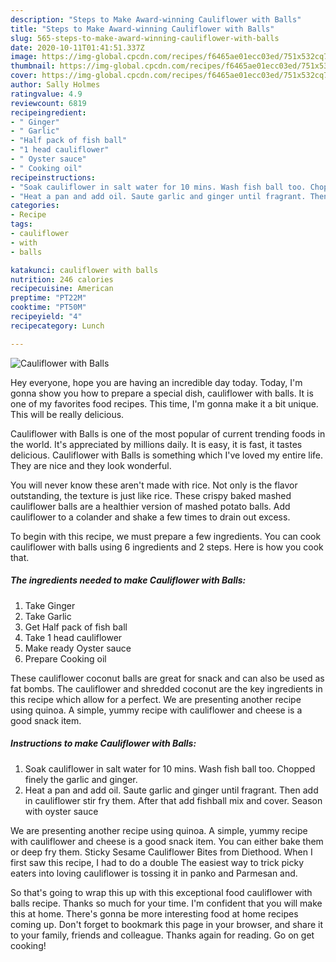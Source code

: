 ```yaml
---
description: "Steps to Make Award-winning Cauliflower with Balls"
title: "Steps to Make Award-winning Cauliflower with Balls"
slug: 565-steps-to-make-award-winning-cauliflower-with-balls
date: 2020-10-11T01:41:51.337Z
image: https://img-global.cpcdn.com/recipes/f6465ae01ecc03ed/751x532cq70/cauliflower-with-balls-recipe-main-photo.jpg
thumbnail: https://img-global.cpcdn.com/recipes/f6465ae01ecc03ed/751x532cq70/cauliflower-with-balls-recipe-main-photo.jpg
cover: https://img-global.cpcdn.com/recipes/f6465ae01ecc03ed/751x532cq70/cauliflower-with-balls-recipe-main-photo.jpg
author: Sally Holmes
ratingvalue: 4.9
reviewcount: 6819
recipeingredient:
- " Ginger"
- " Garlic"
- "Half pack of fish ball"
- "1 head cauliflower"
- " Oyster sauce"
- " Cooking oil"
recipeinstructions:
- "Soak cauliflower in salt water for 10 mins. Wash fish ball too. Chopped finely the garlic and ginger."
- "Heat a pan and add oil. Saute garlic and ginger until fragrant. Then add in cauliflower stir fry them. After that add fishball mix and cover. Season with oyster sauce"
categories:
- Recipe
tags:
- cauliflower
- with
- balls

katakunci: cauliflower with balls 
nutrition: 246 calories
recipecuisine: American
preptime: "PT22M"
cooktime: "PT50M"
recipeyield: "4"
recipecategory: Lunch

---
```



![Cauliflower with Balls](https://img-global.cpcdn.com/recipes/f6465ae01ecc03ed/751x532cq70/cauliflower-with-balls-recipe-main-photo.jpg)

Hey everyone, hope you are having an incredible day today. Today, I'm gonna show you how to prepare a special dish, cauliflower with balls. It is one of my favorites food recipes. This time, I'm gonna make it a bit unique. This will be really delicious.

Cauliflower with Balls is one of the most popular of current trending foods in the world. It's appreciated by millions daily. It is easy, it is fast, it tastes delicious. Cauliflower with Balls is something which I've loved my entire life. They are nice and they look wonderful.

You will never know these aren&#39;t made with rice. Not only is the flavor outstanding, the texture is just like rice. These crispy baked mashed cauliflower balls are a healthier version of mashed potato balls. Add cauliflower to a colander and shake a few times to drain out excess.


To begin with this recipe, we must prepare a few ingredients. You can cook cauliflower with balls using 6 ingredients and 2 steps. Here is how you cook that.

<!--inarticleads1-->

##### The ingredients needed to make Cauliflower with Balls:

1. Take  Ginger
1. Take  Garlic
1. Get Half pack of fish ball
1. Take 1 head cauliflower
1. Make ready  Oyster sauce
1. Prepare  Cooking oil


These cauliflower coconut balls are great for snack and can also be used as fat bombs. The cauliflower and shredded coconut are the key ingredients in this recipe which allow for a perfect. We are presenting another recipe using quinoa. A simple, yummy recipe with cauliflower and cheese is a good snack item. 

<!--inarticleads2-->

##### Instructions to make Cauliflower with Balls:

1. Soak cauliflower in salt water for 10 mins. Wash fish ball too. Chopped finely the garlic and ginger.
1. Heat a pan and add oil. Saute garlic and ginger until fragrant. Then add in cauliflower stir fry them. After that add fishball mix and cover. Season with oyster sauce


We are presenting another recipe using quinoa. A simple, yummy recipe with cauliflower and cheese is a good snack item. You can either bake them or deep fry them. Sticky Sesame Cauliflower Bites from Diethood. When I first saw this recipe, I had to do a double The easiest way to trick picky eaters into loving cauliflower is tossing it in panko and Parmesan and. 

So that's going to wrap this up with this exceptional food cauliflower with balls recipe. Thanks so much for your time. I'm confident that you will make this at home. There's gonna be more interesting food at home recipes coming up. Don't forget to bookmark this page in your browser, and share it to your family, friends and colleague. Thanks again for reading. Go on get cooking!
